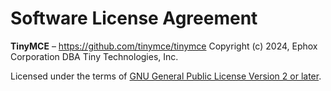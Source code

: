 # Software License Agreement

**TinyMCE** – [<https://github.com/tinymce/tinymce>](https://github.com/tinymce/tinymce) Copyright (c) 2024, Ephox Corporation DBA Tiny Technologies, Inc.

Licensed under the terms of [GNU General Public License Version 2 or later](http://www.gnu.org/licenses/gpl.html).
